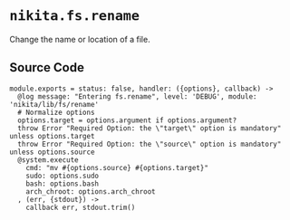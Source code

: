 
# `nikita.fs.rename`

Change the name or location of a file.

## Source Code

    module.exports = status: false, handler: ({options}, callback) ->
      @log message: "Entering fs.rename", level: 'DEBUG', module: 'nikita/lib/fs/rename'
      # Normalize options
      options.target = options.argument if options.argument?
      throw Error "Required Option: the \"target\" option is mandatory" unless options.target
      throw Error "Required Option: the \"source\" option is mandatory" unless options.source
      @system.execute
        cmd: "mv #{options.source} #{options.target}"
        sudo: options.sudo
        bash: options.bash
        arch_chroot: options.arch_chroot
      , (err, {stdout}) ->
        callback err, stdout.trim()

